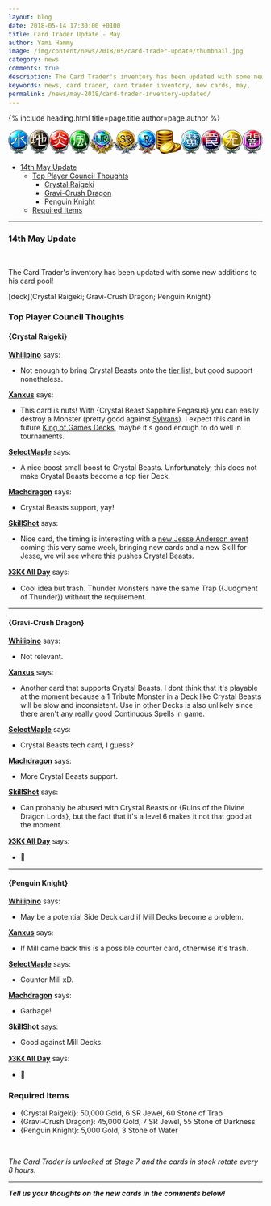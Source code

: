 ```yaml
---
layout: blog
date: 2018-05-14 17:30:00 +0100
title: Card Trader Update - May
author: Yami Hammy
image: /img/content/news/2018/05/card-trader-update/thumbnail.jpg
category: news
comments: true
description: The Card Trader's inventory has been updated with some new additions to his card pool. Check here for a review by the Top Player Council!
keywords: news, card trader, card trader inventory, new cards, may, 
permalink: /news/may-2018/card-trader-inventory-updated/
---
```


{% include heading.html title=page.title author=page.author %}

![banner](/img/content/global/card-trader-banner.png)

- [14th May Update](#14)
    - [Top Player Council Thoughts](#top-player-council-thoughts)
        - [Crystal Raigeki](#14a)
        - [Gravi-Crush Dragon](#14b)
        - [Penguin Knight](#14c)
    - [Required Items](#required-items)

---

<a name="14"></a>

### 14th May Update

<br>

The Card Trader's inventory has been updated with some new additions to his card pool!

[deck](Crystal Raigeki; Gravi-Crush Dragon; Penguin Knight)

### Top Player Council Thoughts

<a name="14a"></a>
#### {Crystal Raigeki}

**[Whilipino](/top-player-council/whilipino/)** says:
- Not enough to bring Crystal Beasts onto the [tier list](/tier-list/), but good support nonetheless.

**[Xanxus](/top-player-council/Xanxus/)** says:
- This card is nuts! With {Crystal Beast Sapphire Pegasus} you can easily destroy a Monster (pretty good against [Sylvans](/tier-list/deck-types/sylvans/)). I expect this card in future [King of Games Decks](/top-decks/), maybe it's good enough to do well in tournaments.

**[SelectMaple](/top-player-council/selectmaple/)** says:
- A nice boost small boost to Crystal Beasts. Unfortunately, this does not make Crystal Beasts become a top tier Deck. 

**[Machdragon](/top-player-council/Machdragon/)** says:
- Crystal Beasts support, yay!

**[SkillShot](/top-player-council/skillshot/)** says:
- Nice card, the timing is interesting with a [new Jesse Anderson event](/news/may-2018/in-game-updates/) coming this very same week, bringing new cards and a new Skill for Jesse, we wil see where this pushes Crystal Beasts.

**[》3K《 All Day](/top-player-council/3KAllDay/)** says:
- Cool idea but trash. Thunder Monsters have the same Trap ({Judgment of Thunder}) without the requirement.
 

---

<a name="14b"></a>
#### {Gravi-Crush Dragon}

**[Whilipino](/top-player-council/whilipino/)** says:
- Not relevant.

**[Xanxus](/top-player-council/Xanxus/)** says:
- Another card that supports Crystal Beasts. I dont think that it's playable at the moment because a 1 Tribute Monster in a Deck like Crystal Beasts will be slow and inconsistent. Use in other Decks is also unlikely since there aren't any really good Continuous Spells in game.

**[SelectMaple](/top-player-council/selectmaple/)** says:
- Crystal Beasts tech card, I guess?

**[Machdragon](/top-player-council/Machdragon/)** says:
- More Crystal Beasts support.

**[SkillShot](/top-player-council/skillshot/)** says:
- Can probably be abused with Crystal Beasts or {Ruins of the Divine Dragon Lords}, but the fact that it's a level 6 makes it not that good at the moment.

**[》3K《 All Day](/top-player-council/3KAllDay/)** says:
- 🚮

---

<a name="14c"></a>
#### {Penguin Knight}

**[Whilipino](/top-player-council/whilipino/)** says:
- May be a potential Side Deck card if Mill Decks become a problem.

**[Xanxus](/top-player-council/Xanxus/)** says:
- If Mill came back this is a possible counter card, otherwise it's trash.

**[SelectMaple](/top-player-council/selectmaple/)** says:
- Counter Mill xD.

**[Machdragon](/top-player-council/Machdragon/)** says:
- Garbage!

**[SkillShot](/top-player-council/skillshot/)** says:
- Good against Mill Decks.

**[》3K《 All Day](/top-player-council/3KAllDay/)** says:
- 🚮

### Required Items
- {Crystal Raigeki}: 50,000 Gold, 6 SR Jewel, 60 Stone of Trap
- {Gravi-Crush Dragon}: 45,000 Gold, 7 SR Jewel, 55 Stone of Darkness
- {Penguin Knight}: 5,000 Gold, 3 Stone of Water

<br>

*The Card Trader is unlocked at Stage 7 and the cards in stock rotate every 8 hours.*

---

***Tell us your thoughts on the new cards in the comments below!***